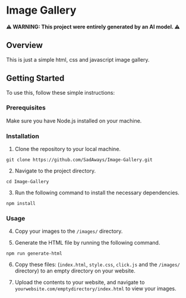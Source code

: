 # Image Gallery

**⚠️ WARNING: This project were entirely generated by an AI model. ⚠️**

## Overview

This is just a simple html, css and javascript image gallery.

## Getting Started

To use this, follow these simple instructions:

### Prerequisites

Make sure you have Node.js installed on your machine.

### Installation

1. Clone the repository to your local machine.

```
git clone https://github.com/SadAways/Image-Gallery.git
```

2. Navigate to the project directory.

```
cd Image-Gallery
```

3. Run the following command to install the necessary dependencies.

```
npm install
```

### Usage

4. Copy your images to the `/images/` directory.

5. Generate the HTML file by running the following command.

```
npm run generate-html
```

6. Copy these files: (`index.html`, `style.css`, `click.js` and the `/images/` directory) to an empty directory on your website.

7. Upload the contents to your website, and navigate to `yourwebsite.com/emptydirectory/index.html` to view your images.
